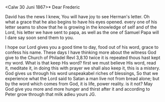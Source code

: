  <Calw 30 Juni 1867>*
Dear Frederic

David has the news I knew, You will have joy to see Herman's letter. Oh what a grace that he also begins to have his eyes opened. every one of his letter seams to show that he is growing in the knowledge of self and of the Lord, his letter we have sent to papa, as well as the one of Samuel Papa will I dare say soon send them to you.

I hope our Lord gives you a good time to day, food out of his word, grace to confess his name. These days I have thinking more about the witness God give to the Church of Philadel Revl 3,8.10 twice it is repeated thous hast kept my word. What is that keep His word? first we must believe His word, read it, meditate it, in doing this with prayer we shall also keep it, this is a mistery. God gives us through his word unspeakabel riches of blessings, So that we experience what the Lord said to Satan a man live not from bread alone; but by the word which comes from God, it is life, power reality. is it not? May God give you more and more hunger and thirst after it and according to Peter grow through that milk
 adieu yours JG.
